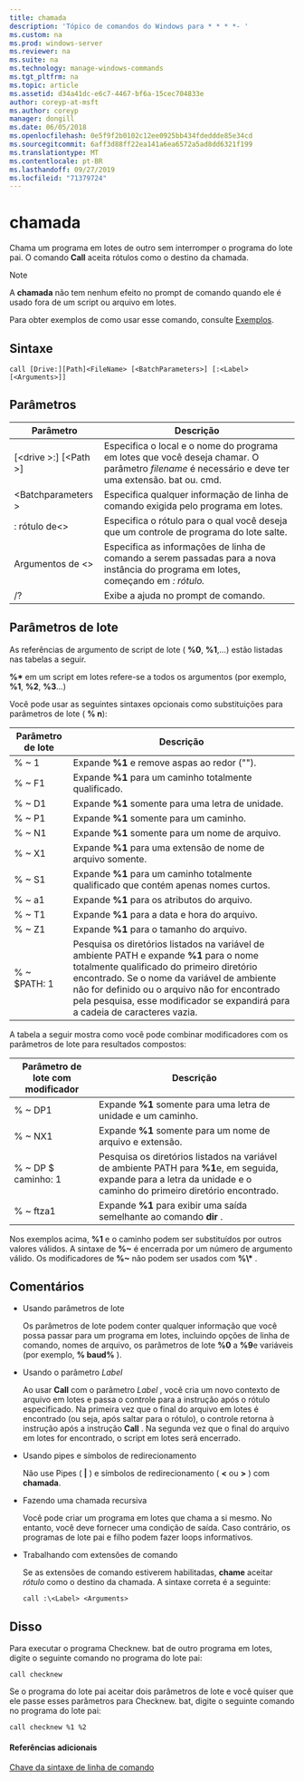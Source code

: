 ```yaml
---
title: chamada
description: 'Tópico de comandos do Windows para * * * *- '
ms.custom: na
ms.prod: windows-server
ms.reviewer: na
ms.suite: na
ms.technology: manage-windows-commands
ms.tgt_pltfrm: na
ms.topic: article
ms.assetid: d34a41dc-e6c7-4467-bf6a-15cec704833e
author: coreyp-at-msft
ms.author: coreyp
manager: dongill
ms.date: 06/05/2018
ms.openlocfilehash: 0e5f9f2b0102c12ee0925bb434fdeddde85e34cd
ms.sourcegitcommit: 6aff3d88ff22ea141a6ea6572a5ad8dd6321f199
ms.translationtype: MT
ms.contentlocale: pt-BR
ms.lasthandoff: 09/27/2019
ms.locfileid: "71379724"
---
```

# <a name="call"></a>chamada



Chama um programa em lotes de outro sem interromper o programa do lote pai. O comando **Call** aceita rótulos como o destino da chamada.

> [!NOTE]
> A **chamada** não tem nenhum efeito no prompt de comando quando ele é usado fora de um script ou arquivo em lotes.

Para obter exemplos de como usar esse comando, consulte [Exemplos](#BKMK_examples).

## <a name="syntax"></a>Sintaxe

```
call [Drive:][Path]<FileName> [<BatchParameters>] [:<Label> [<Arguments>]]
```

## <a name="parameters"></a>Parâmetros

|           Parâmetro           |                                                                         Descrição                                                                          |
|-------------------------------|--------------------------------------------------------------------------------------------------------------------------------------------------------------|
| [\<drive >:] [\<Path >]<FileName> | Especifica o local e o nome do programa em lotes que você deseja chamar. O parâmetro *filename* é necessário e deve ter uma extensão. bat ou. cmd. |
|      \<Batchparameters >       |                                            Especifica qualquer informação de linha de comando exigida pelo programa em lotes.                                             |
|           : rótulo de\<>           |                                            Especifica o rótulo para o qual você deseja que um controle de programa do lote salte.                                             |
|         Argumentos de \<>          |                     Especifica as informações de linha de comando a serem passadas para a nova instância do programa em lotes, começando em *: rótulo.*                     |
|              /?               |                                                             Exibe a ajuda no prompt de comando.                                                             |

## <a name="batch-parameters"></a>Parâmetros de lote

As referências de argumento de script de lote ( **%0**, **%1**,...) estão listadas nas tabelas a seguir.

**%\*** em um script em lotes refere-se a todos os argumentos (por exemplo, **%1**, **%2**, **%3**...)

Você pode usar as seguintes sintaxes opcionais como substituições para parâmetros de lote ( **% n**):

|Parâmetro de lote|Descrição|
|---------------|-----------|
|% ~ 1|Expande **%1** e remove aspas ao redor ("").|
|% ~ F1|Expande **%1** para um caminho totalmente qualificado.|
|% ~ D1|Expande **%1** somente para uma letra de unidade.|
|% ~ P1|Expande **%1** somente para um caminho.|
|% ~ N1|Expande **%1** somente para um nome de arquivo.|
|% ~ X1|Expande **%1** para uma extensão de nome de arquivo somente.|
|% ~ S1|Expande **%1** para um caminho totalmente qualificado que contém apenas nomes curtos.|
|% ~ a1|Expande **%1** para os atributos do arquivo.|
|% ~ T1|Expande **%1** para a data e hora do arquivo.|
|% ~ Z1|Expande **%1** para o tamanho do arquivo.|
|% ~ $PATH: 1|Pesquisa os diretórios listados na variável de ambiente PATH e expande **%1** para o nome totalmente qualificado do primeiro diretório encontrado. Se o nome da variável de ambiente não for definido ou o arquivo não for encontrado pela pesquisa, esse modificador se expandirá para a cadeia de caracteres vazia.|

A tabela a seguir mostra como você pode combinar modificadores com os parâmetros de lote para resultados compostos:

|Parâmetro de lote com modificador|Descrição|
|-----------------------------|-----------|
|% ~ DP1|Expande **%1** somente para uma letra de unidade e um caminho.|
|% ~ NX1|Expande **%1** somente para um nome de arquivo e extensão.|
|% ~ DP $ caminho: 1|Pesquisa os diretórios listados na variável de ambiente PATH para **%1**e, em seguida, expande para a letra da unidade e o caminho do primeiro diretório encontrado.|
|% ~ ftza1|Expande **%1** para exibir uma saída semelhante ao comando **dir** .|

Nos exemplos acima, **%1** e o caminho podem ser substituídos por outros valores válidos. A sintaxe de <strong>%~</strong> é encerrada por um número de argumento válido. Os modificadores de <strong>%~</strong> não podem ser usados com **%\\\*** .

## <a name="remarks"></a>Comentários

-   Usando parâmetros de lote

    Os parâmetros de lote podem conter qualquer informação que você possa passar para um programa em lotes, incluindo opções de linha de comando, nomes de arquivo, os parâmetros de lote **%0** a **%9**e variáveis (por exemplo, **% baud%** ).
-   Usando o parâmetro *Label*

    Ao usar **Call** com o parâmetro *Label* , você cria um novo contexto de arquivo em lotes e passa o controle para a instrução após o rótulo especificado. Na primeira vez que o final do arquivo em lotes é encontrado (ou seja, após saltar para o rótulo), o controle retorna à instrução após a instrução **Call** . Na segunda vez que o final do arquivo em lotes for encontrado, o script em lotes será encerrado.
-   Usando pipes e símbolos de redirecionamento

    Não use Pipes ( **|** ) e símbolos de redirecionamento ( **<** ou **>** ) com **chamada**.
-   Fazendo uma chamada recursiva

    Você pode criar um programa em lotes que chama a si mesmo. No entanto, você deve fornecer uma condição de saída. Caso contrário, os programas de lote pai e filho podem fazer loops informativos.
-   Trabalhando com extensões de comando

    Se as extensões de comando estiverem habilitadas, **chame** aceitar *rótulo* como o destino da chamada. A sintaxe correta é a seguinte:

    `call :\<Label> <Arguments>`

## <a name="BKMK_examples"></a>Disso

Para executar o programa Checknew. bat de outro programa em lotes, digite o seguinte comando no programa do lote pai:
```
call checknew
```
Se o programa do lote pai aceitar dois parâmetros de lote e você quiser que ele passe esses parâmetros para Checknew. bat, digite o seguinte comando no programa do lote pai:
```
call checknew %1 %2
```

#### <a name="additional-references"></a>Referências adicionais

[Chave da sintaxe de linha de comando](command-line-syntax-key.md)
